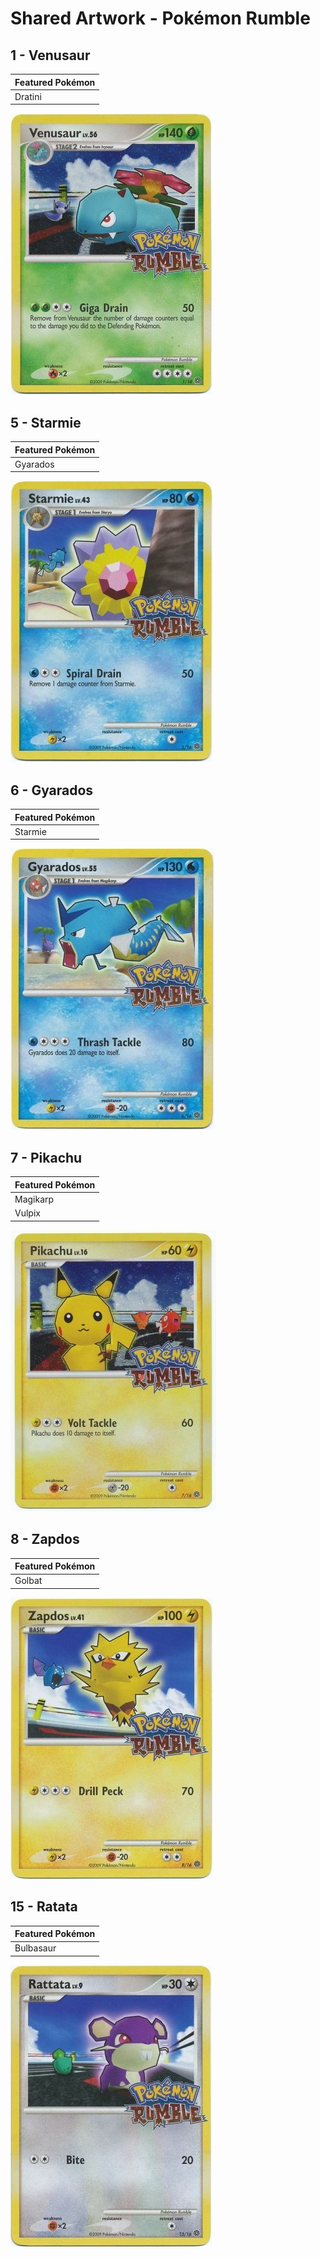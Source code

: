 # Shared Artwork - Pokémon Rumble

## 1 - Venusaur

|Featured Pokémon|
|:--|
|Dratini

![Venusaur](/images/SharedArtwork/rumble-1.png)

## 5 - Starmie

|Featured Pokémon|
|:--|
|Gyarados

![Starmie](/images/SharedArtwork/rumble-5.png)

## 6 - Gyarados

|Featured Pokémon|
|:--|
|Starmie

![Gyarados](/images/SharedArtwork/rumble-6.png)

## 7 - Pikachu

|Featured Pokémon|
|:--|
|Magikarp
|Vulpix

![Pikachu](/images/SharedArtwork/rumble-7.png)

## 8 - Zapdos

|Featured Pokémon|
|:--|
|Golbat

![Zapdos](/images/SharedArtwork/rumble-8.png)

## 15 - Ratata

|Featured Pokémon|
|:--|
|Bulbasaur

![Ratata](/images/SharedArtwork/rumble-15.png)